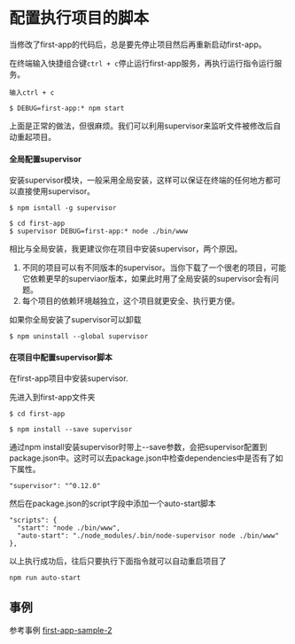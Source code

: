 # 配置执行项目的脚本

当修改了first-app的代码后，总是要先停止项目然后再重新启动first-app。

在终端输入快捷组合键`ctrl + c`停止运行first-app服务，再执行运行指令运行服务。

```
输入ctrl + c

$ DEBUG=first-app:* npm start
```

上面是正常的做法，但很麻烦。我们可以利用supervisor来监听文件被修改后自动重起项目。

#### 全局配置supervisor

安装supervisor模块，一般采用全局安装，这样可以保证在终端的任何地方都可以直接使用supervisor。

```
$ npm isntall -g supervisor
```

```
$ cd first-app
$ supervisor DEBUG=first-app:* node ./bin/www
```

相比与全局安装，我更建议你在项目中安装supervisor，两个原因。
1. 不同的项目可以有不同版本的supervisor。当你下载了一个很老的项目，可能它依赖更早的superviaor版本，如果此时用了全局安装的supervisor会有问题。
2. 每个项目的依赖环境越独立，这个项目就更安全、执行更方便。

如果你全局安装了supervisor可以卸载
```
$ npm uninstall --global supervisor
```

#### 在项目中配置supervisor脚本

在first-app项目中安装supervisor.

先进入到first-app文件夹
```
$ cd first-app

$ npm install --save supervisor
```

通过npm install安装supervisor时带上--save参数，会把supervisor配置到package.json中。这时可以去package.json中检查dependencies中是否有了如下属性。

```
"supervisor": "^0.12.0"
```

然后在package.json的script字段中添加一个auto-start脚本

```
"scripts": {
  "start": "node ./bin/www",
  "auto-start": "./node_modules/.bin/node-supervisor node ./bin/www"
},
```

以上执行成功后，往后只要执行下面指令就可以自动重启项目了

```
npm run auto-start
```

## 事例

参考事例 [first-app-sample-2](https://github.com/xugy0926/learn-webapp-sample/tree/master/first-app-sample-2)

